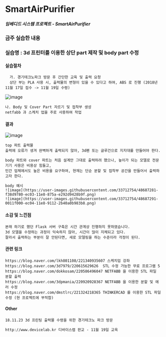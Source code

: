 # **SmartAirPurifier**

##### 임베디드 시스템 프로젝트 - SmartAirPurifier


### 금주 실습한 내용
### 실습명 : 3d 프린터를 이용한 상단 part 제작 및 body part 수정   
#### 실습절차   
```
  가. 경기테크노파크 방문 후 간단한 교육 및 출력 요청   
  상단 부는 PLA 사용 시, 출력물의 변형이 있을 수 있다고 하여, ABS 로 진행 (2018년 11월 17일 접수 -> 11월 19일 수령)   
```
  ![image](https://user-images.githubusercontent.com/33712754/48687225-909c0080-ec03-11e8-85b9-55dbfdb7172a.jpg)   
  ```
  나. Body 및 Cover Part 자르기 및 접착부 생성   
netfabb 과 스케치 업을 주로 사용하여 작업
```


#### 결과

![image](https://user-images.githubusercontent.com/33712754/48687226-92fe5a80-ec03-11e8-835f-5e945075d6c2.jpg)   
```
top 파트 출력물   
출력에 오류가 생겨 완벽하게 출력되지 않아, 3d펜 또는 글루건으로 지지대를 만들어야 한다.   
```
```   
body 파트와 cover 파트는 처음 설계안 그대로 출력하려 했으나, 높이가 되는 모델로 전문 기기 사용은 비용상 힘들고,   
민간 업체에서도 높은 비용을 요구하여, 현재는 단순 분할 및 접착부 공간을 만들어서 출력하고자 한다.   
```
```
body 예시   
![image](https://user-images.githubusercontent.com/33712754/48687281-f38d9780-ec03-11e8-875a-e292d9428b9f.png)   
![image](https://user-images.githubusercontent.com/33712754/48687291-0011f000-ec04-11e8-9112-2b40a0b983b8.png)   
```




#### 소감 및 느낀점
```
본래 하기로 했던 Flask 서버 구축은 시간 관계상 진행하지 못하였습니다.   
3d 모델을 수정하는 과정이 익숙하지 않아, 시간이 많이 지체되고 있다.   
잘라서 출력하는 부분이 잘 안된다면, 새로 모델링을 하는 수준이라 걱정이 된다.
```
#### 관련 링크
```
https://blog.naver.com/lkh801108/221340935607 스케치업 강좌
https://blog.naver.com/3d7979/220615629626  STL 수정 가능한 무료 프로그램 5
https://blog.naver.com/dokkosam/220586496047 NETFABB 을 이용한 STL 파일 분할 출력
https://blog.naver.com/3dpmania/220920928367 NETFABB 을 이용한 분할 및 에러 수정
https://blog.naver.com/dmstlrc/221324218365 THINKERCAD 를 이용한 STL 파일 수정 (현 프로젝트에 부적합)
```

#### Other
```
18.11.23 3d 프린팅 출력물 수령을 위한 경기테크노 파크 방문  

http://www.devicelab.kr 디바이스랩 판교 - 11월 19일 교육

```
